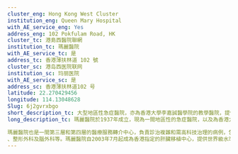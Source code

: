 ```yaml
---
cluster_eng: Hong Kong West Cluster
institution_eng: Queen Mary Hospital
with_AE_service_eng: Yes
address_eng: 102 Pokfulam Road, HK
cluster_tc: 港島西醫院聯網
institution_tc: 瑪麗醫院
with_AE_service_tc: 是
address_tc: 香港薄扶林道 102 號
cluster_sc: 港岛西医院联网
institution_sc: 玛丽医院
with_AE_service_sc: 是
address_sc: 香港薄扶林道102 号
latitude: 22.270429456
longitude: 114.13048628
Slug: 6j2gvrxbgo
short_description_tc: 大型地區性急症醫院，亦為香港大學李嘉誠醫學院的教學醫院，提供第三層和第四層的先進科技服務，如肝臟、心肺及骨髓移植。
long_description_tc: 瑪麗醫院於1937年成立，現為一間地區性的急症醫院，以及為香港大學李嘉誠醫學院的教學醫院。醫院除了為廣大市民提供全面優質的醫療服務外，亦融滙醫管局和大學的專長和研究潛力，提供特別的第三層和第四層護理，為醫護人員的教育、培訓與發展提供合適的環境、導師和設施，同時促進教育和研究的工作。

瑪麗醫院也是一間第三層和第四層的醫療服務轉介中心，負責診治複雜和需高科技治理的病例，包括器官及骨髓移植、初生嬰兒深切治療服務、兒童外科、輔助生育、心臟護理、口腔頷面外科、燒傷
、整形外科及腦外科等。瑪麗醫院自2003年7月起成為香港指定的肝臟移植中心，提供世界級水準的肝臟移植服務。自從2008年7月將葛量洪醫院的心臟暨胸肺外科及相關服務遷移至瑪麗醫院後，瑪麗醫院亦成為全港唯一的心臟/心肺移植及小兒心臟外科中心。
---
```

